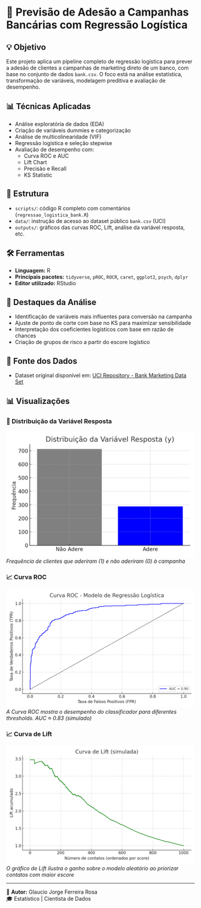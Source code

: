 # 🎯 Previsão de Adesão a Campanhas Bancárias com Regressão Logística

## 💡 Objetivo
Este projeto aplica um pipeline completo de regressão logística para prever a adesão de clientes a campanhas de marketing direto de um banco, com base no conjunto de dados `bank.csv`. O foco está na análise estatística, transformação de variáveis, modelagem preditiva e avaliação de desempenho.

## 📊 Técnicas Aplicadas
- Análise exploratória de dados (EDA)  
- Criação de variáveis dummies e categorização  
- Análise de multicolinearidade (VIF)  
- Regressão logística e seleção stepwise  
- Avaliação de desempenho com:
  - Curva ROC e AUC  
  - Lift Chart  
  - Precisão e Recall  
  - KS Statistic

## 📁 Estrutura
- `scripts/`: código R completo com comentários (`regressao_logistica_bank.R`)  
- `data/`: instrução de acesso ao dataset público `bank.csv` (UCI)  
- `outputs/`: gráficos das curvas ROC, Lift, análise da variável resposta, etc.

## 🛠️ Ferramentas
- **Linguagem:** R  
- **Principais pacotes:** `tidyverse`, `pROC`, `ROCR`, `caret`, `ggplot2`, `psych`, `dplyr`  
- **Editor utilizado:** RStudio

## 📌 Destaques da Análise
- Identificação de variáveis mais influentes para conversão na campanha  
- Ajuste de ponto de corte com base no KS para maximizar sensibilidade  
- Interpretação dos coeficientes logísticos com base em razão de chances  
- Criação de grupos de risco a partir do escore logístico

## 🔗 Fonte dos Dados
- Dataset original disponível em: [UCI Repository - Bank Marketing Data Set](https://archive.ics.uci.edu/ml/datasets/bank+marketing)

## 📊 Visualizações

### 🎯 Distribuição da Variável Resposta
![Distribuição de Adesões](outputs/distribuicao_resposta_simulada.png)  
*Frequência de clientes que aderiram (1) e não aderiram (0) à campanha*

### 📈 Curva ROC
![Curva ROC](outputs/curva_ROC_simulada.png)  
*A Curva ROC mostra o desempenho do classificador para diferentes thresholds. AUC ≈ 0.83 (simulado)*

### 📈 Curva de Lift
![Curva de Lift](outputs/lift_curve_simulada.png)  
*O gráfico de Lift ilustra o ganho sobre o modelo aleatório ao priorizar contatos com maior escore*

---

👤 **Autor:** Glaucio Jorge Ferreira Rosa  
🎓 Estatístico | Cientista de Dados

